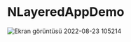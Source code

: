 # NLayeredAppDemo

![Ekran görüntüsü 2022-08-23 105214](https://user-images.githubusercontent.com/73031908/186111897-31c6c5a3-a48e-4e17-8469-1e31f0467168.png)

